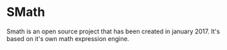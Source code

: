 # SMath

Smath is an open source project that has been created in january 2017. It's based on it's own math expression engine.
